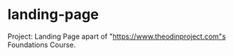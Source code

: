 # landing-page
Project: Landing Page apart of "https://www.theodinproject.com"s Foundations Course.
